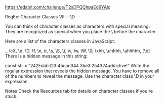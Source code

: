 https://edabit.com/challenge/T2sDPQQhpaEd9YAiq

RegEx: Character Classes VIII ⁠- \D

You can think of character classes as characters with special meaning. They are recognized as special when you place the \ before the character.

Here are a list of the characters classes in JavaScript:

., \cX, \d, \D, \f, \n, \r, \s, \S, \t, \v, \w, \W, \0, \xhh, \uhhhh, \uhhhhh, [\b]
There is a hidden message in this string:

const str = "242Edabit23 45can344 3be3 254324addictive!"
Write the regular expression that reveals the hidden message. You have to remove all of the numbers to reveal the message. Use the character class \D in your expression.

Notes
Check the Resources tab for details on character classes if you're stuck.
